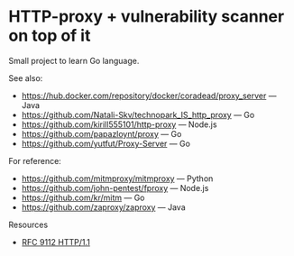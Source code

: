 # HTTP-proxy + vulnerability scanner on top of it

Small project to learn Go language.

See also:

- <https://hub.docker.com/repository/docker/coradead/proxy_server> — Java
- <https://github.com/Natali-Skv/technopark_IS_http_proxy> — Go
- <https://github.com/kirill555101/http-proxy> — Node.js
- <https://github.com/papazloynt/proxy> — Go
- <https://github.com/yutfut/Proxy-Server> — Go

For reference:

- <https://github.com/mitmproxy/mitmproxy> — Python
- <https://github.com/john-pentest/fproxy> — Node.js
- <https://github.com/kr/mitm> — Go
- <https://github.com/zaproxy/zaproxy> — Java

Resources

- [RFC 9112 HTTP/1.1](https://datatracker.ietf.org/doc/html/rfc9112)
